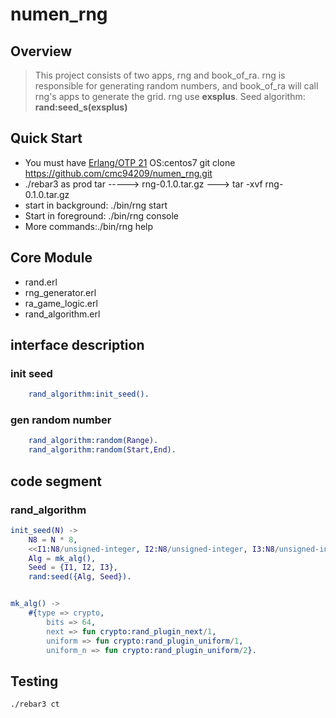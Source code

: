# numen_rng
  ## Overview

>This project consists of two apps, rng and book_of_ra. rng is responsible for generating random numbers, and book_of_ra will call rng's apps to
generate the grid.
rng use **exsplus**. Seed algorithm: **rand:seed_s(exsplus)**

## Quick Start
- You must have [Erlang/OTP 21](http://erlang.org/download.html)
OS:centos7
git clone https://github.com/cmc94209/numen_rng.git
- ./rebar3 as prod tar -----> rng-0.1.0.tar.gz ---> tar -xvf rng-0.1.0.tar.gz
- start in background: ./bin/rng start
- Start in foreground: ./bin/rng console
- More commands:./bin/rng help

## Core Module
- rand.erl
- rng_generator.erl
- ra_game_logic.erl
- rand_algorithm.erl

## interface description

### init seed
```erlang
    rand_algorithm:init_seed().
```

### gen random number
```erlang
    rand_algorithm:random(Range).
    rand_algorithm:random(Start,End).
```

## code segment
###  rand_algorithm
```erlang
init_seed(N) ->
    N8 = N * 8,
    <<I1:N8/unsigned-integer, I2:N8/unsigned-integer, I3:N8/unsigned-integer>> = crypto:strong_rand_bytes(N * 3),
    Alg = mk_alg(),
    Seed = {I1, I2, I3},
    rand:seed({Alg, Seed}).


mk_alg() ->
    #{type => crypto,
        bits => 64,
        next => fun crypto:rand_plugin_next/1,
        uniform => fun crypto:rand_plugin_uniform/1,
        uniform_n => fun crypto:rand_plugin_uniform/2}.
```


  


## Testing
    ./rebar3 ct